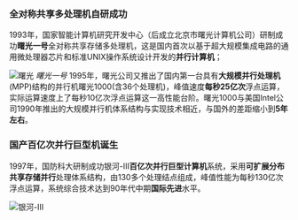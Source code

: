 ### 全对称共享多处理机自研成功
1993年，国家智能计算机研究开发中心（后成立北京市曙光计算机公司）研制成功**曙光一号**全对称共享存储多处理机，这是国内首次以基于超大规模集成电路的通用微处理器芯片和标准UNIX操作系统设计开发的**并行计算机**；

![曙光](https://p3.ssl.qhimgs1.com/sdr/400__/t018ee623cbaa0404f3.jpg "曙光一号")
*曙光一号*
1995年，曙光公司又推出了国内第一台具有**大规模并行处理机**(MPP)结构的并行机曙光1000(含36个处理机)，峰值速度**每秒25亿次**浮点运算，实际运算速度上了每秒10亿次浮点运算这一高性能台阶。曙光1000与美国Intel公司1990年推出的大规模并行机体系结构与实现技术相近，与国外的差距缩小到**5年左右**。

### 国产百亿次并行巨型机诞生
1997年，国防科大研制成功银河-III**百亿次并行巨型计算机**系统，采用**可扩展分布共享存储并行**处理体系结构，由130多个处理结点组成，峰值性能为每秒130亿次浮点运算，系统综合技术达到90年代中期**国际先进**水平。

![银河-III](http://n.sinaimg.cn/sinacn20108/750/w500h250/20190619/3a5d-hyrtarw0396993.jpg "银河")
                
